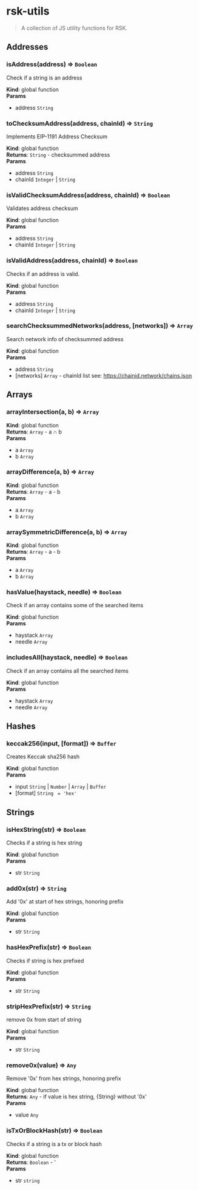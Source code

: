 # rsk-utils
> A collection of JS utility functions for RSK.

## Addresses
<a name="isAddress"></a>

### isAddress(address) ⇒ <code>Boolean</code>
Check if a string is an address

**Kind**: global function  
**Params**

- address <code>String</code>

<a name="toChecksumAddress"></a>

### toChecksumAddress(address, chainId) ⇒ <code>String</code>
Implements EIP-1191 Address Checksum

**Kind**: global function  
**Returns**: <code>String</code> - checksummed address  
**Params**

- address <code>String</code>
- chainId <code>Integer</code> | <code>String</code>

<a name="isValidChecksumAddress"></a>

### isValidChecksumAddress(address, chainId) ⇒ <code>Boolean</code>
Validates address checksum

**Kind**: global function  
**Params**

- address <code>String</code>
- chainId <code>Integer</code> | <code>String</code>

<a name="isValidAddress"></a>

### isValidAddress(address, chainId) ⇒ <code>Boolean</code>
Checks if an address is valid.

**Kind**: global function  
**Params**

- address <code>String</code>
- chainId <code>Integer</code> | <code>String</code>

<a name="searchChecksummedNetworks"></a>

### searchChecksummedNetworks(address, [networks]) ⇒ <code>Array</code>
Search network info of checksummed address

**Kind**: global function  
**Params**

- address <code>String</code>
- [networks] <code>Array</code> - chainId list
see: https://chainid.network/chains.json


## Arrays
<a name="arrayIntersection"></a>

### arrayIntersection(a, b) ⇒ <code>Array</code>
**Kind**: global function  
**Returns**: <code>Array</code> - a ∩ b  
**Params**

- a <code>Array</code>
- b <code>Array</code>

<a name="arrayDifference"></a>

### arrayDifference(a, b) ⇒ <code>Array</code>
**Kind**: global function  
**Returns**: <code>Array</code> - a - b  
**Params**

- a <code>Array</code>
- b <code>Array</code>

<a name="arraySymmetricDifference"></a>

### arraySymmetricDifference(a, b) ⇒ <code>Array</code>
**Kind**: global function  
**Returns**: <code>Array</code> - a - b  
**Params**

- a <code>Array</code>
- b <code>Array</code>

<a name="hasValue"></a>

### hasValue(haystack, needle) ⇒ <code>Boolean</code>
Check if an array contains some of the searched items

**Kind**: global function  
**Params**

- haystack <code>Array</code>
- needle <code>Array</code>

<a name="includesAll"></a>

### includesAll(haystack, needle) ⇒ <code>Boolean</code>
Check if an array contains all the searched items

**Kind**: global function  
**Params**

- haystack <code>Array</code>
- needle <code>Array</code>


## Hashes
<a name="keccak256"></a>

### keccak256(input, [format]) ⇒ <code>Buffer</code>
Creates Keccak sha256 hash

**Kind**: global function  
**Params**

- input <code>String</code> | <code>Number</code> | <code>Array</code> | <code>Buffer</code>
- [format] <code>String</code> <code> = &#x27;hex&#x27;</code>


## Strings
<a name="isHexString"></a>

### isHexString(str) ⇒ <code>Boolean</code>
Checks if a string is hex string

**Kind**: global function  
**Params**

- str <code>String</code>

<a name="add0x"></a>

### add0x(str) ⇒ <code>String</code>
Add '0x' at start of hex strings, honoring prefix

**Kind**: global function  
**Params**

- str <code>String</code>

<a name="hasHexPrefix"></a>

### hasHexPrefix(str) ⇒ <code>Boolean</code>
Checks if string is hex prefixed

**Kind**: global function  
**Params**

- str <code>String</code>

<a name="stripHexPrefix"></a>

### stripHexPrefix(str) ⇒ <code>String</code>
remove 0x from start of string

**Kind**: global function  
**Params**

- str <code>String</code>

<a name="remove0x"></a>

### remove0x(value) ⇒ <code>Any</code>
Remove '0x' from hex strings, honoring prefix

**Kind**: global function  
**Returns**: <code>Any</code> - if value is hex string, {String} without '0x'  
**Params**

- value <code>Any</code>

<a name="isTxOrBlockHash"></a>

### isTxOrBlockHash(str) ⇒ <code>Boolean</code>
Checks if a string is a tx or block hash

**Kind**: global function  
**Returns**: <code>Boolean</code> - '  
**Params**

- str <code>string</code>



